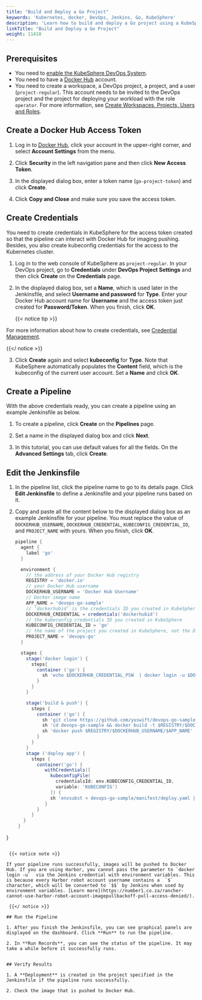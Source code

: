 ```yaml
---
title: "Build and Deploy a Go Project"
keywords: 'Kubernetes, docker, DevOps, Jenkins, Go, KubeSphere'
description: 'Learn how to build and deploy a Go project using a KubeSphere pipeline.'
linkTitle: "Build and Deploy a Go Project"
weight: 11410
---
```


## Prerequisites

- You need to [enable the KubeSphere DevOps System](../../../../docs/pluggable-components/devops/).
- You need to have a [Docker Hub](https://hub.docker.com/) account.
- You need to create a workspace, a DevOps project, a project, and a user (`project-regular`). This account needs to be invited to the DevOps project and the project for deploying your workload with the role `operator`. For more information, see [Create Workspaces, Projects, Users and Roles](../../../quick-start/create-workspace-and-project/).

## Create a Docker Hub Access Token

1. Log in to [Docker Hub](https://hub.docker.com/), click your account in the upper-right corner, and select **Account Settings** from the menu.

2. Click **Security** in the left navigation pane and then click **New Access Token**.

3. In the displayed dialog box, enter a token name (`go-project-token`) and click **Create**.

4. Click **Copy and Close** and make sure you save the access token.

## Create Credentials

You need to create credentials in KubeSphere for the access token created so that the pipeline can interact with Docker Hub for imaging pushing. Besides, you also create kubeconfig credentials for the access to the Kubernetes cluster.

1. Log in to the web console of KubeSphere as `project-regular`. In your DevOps project, go to **Credentials** under **DevOps Project Settings** and then click **Create** on the **Credentials** page.

2. In the displayed dialog box, set a **Name**, which is used later in the Jenkinsfile, and select **Username and password** for **Type**. Enter your Docker Hub account name for **Username** and the access token just created for **Password/Token**. When you finish, click **OK**.

   {{< notice tip >}}

For more information about how to create credentials, see [Credential Management](../../../devops-user-guide/how-to-use/credential-management/).

   {{</ notice >}}

3. Click **Create** again and select **kubeconfig** for **Type**. Note that KubeSphere automatically populates the **Content** field, which is the kubeconfig of the current user account. Set a **Name** and click **OK**.

## Create a Pipeline

With the above credentials ready, you can create a pipeline using an example Jenkinsfile as below.

1. To create a pipeline, click **Create** on the **Pipelines** page.

2. Set a name in the displayed dialog box and click **Next**.

3. In this tutorial, you can use default values for all the fields. On the **Advanced Settings** tab, click **Create**.

## Edit the Jenkinsfile

1. In the pipeline list, click the pipeline name to go to its details page. Click **Edit Jenkinsfile** to define a Jenkinsfile and your pipeline runs based on it.

2. Copy and paste all the content below to the displayed dialog box as an example Jenkinsfile for your pipeline. You must replace the value of `DOCKERHUB_USERNAME`, `DOCKERHUB_CREDENTIAL`, `KUBECONFIG_CREDENTIAL_ID`, and `PROJECT_NAME` with yours. When you finish, click **OK**.

   ```groovy
   pipeline {
     agent {
       label 'go'
     }

     environment {
       // the address of your Docker Hub registry
       REGISTRY = 'docker.io'
       // your Docker Hub username
       DOCKERHUB_USERNAME = 'Docker Hub Username'
       // Docker image name
       APP_NAME = 'devops-go-sample'
       // ‘dockerhubid’ is the credentials ID you created in KubeSphere with Docker Hub Access Token
       DOCKERHUB_CREDENTIAL = credentials('dockerhubid')
       // the kubeconfig credentials ID you created in KubeSphere
       KUBECONFIG_CREDENTIAL_ID = 'go'
       // the name of the project you created in KubeSphere, not the DevOps project name
       PROJECT_NAME = 'devops-go'
     }
   
     stages {
       stage('docker login') {
         steps{
           container ('go') {
             sh 'echo $DOCKERHUB_CREDENTIAL_PSW  | docker login -u $DOCKERHUB_CREDENTIAL_USR --password-stdin'
           }
         }
       }
   
       stage('build & push') {
         steps {
           container ('go') {
             sh 'git clone https://github.com/yuswift/devops-go-sample.git'
             sh 'cd devops-go-sample && docker build -t $REGISTRY/$DOCKERHUB_USERNAME/$APP_NAME .'
             sh 'docker push $REGISTRY/$DOCKERHUB_USERNAME/$APP_NAME'
           }
         }
       }
       stage ('deploy app') {
         steps {
           container('go') {
              withCredentials([
                kubeconfigFile(
                  credentialsId: env.KUBECONFIG_CREDENTIAL_ID,
                  variable: 'KUBECONFIG')
                ]) {
                sh 'envsubst < devops-go-sample/manifest/deploy.yaml | kubectl apply -f -'
              }
           }
         }
      }
    }
  }
  ```

   {{< notice note >}}

If your pipeline runs successfully, images will be pushed to Docker Hub. If you are using Harbor, you cannot pass the parameter to `docker login -u`  via the Jenkins credential with environment variables. This is because every Harbor robot account username contains a  `$` character, which will be converted to `$$` by Jenkins when used by environment variables. [Learn more](https://number1.co.za/rancher-cannot-use-harbor-robot-account-imagepullbackoff-pull-access-denied/).

   {{</ notice >}}

## Run the Pipeline

1. After you finish the Jenkinsfile, you can see graphical panels are displayed on the dashboard. Click **Run** to run the pipeline.

2. In **Run Records**, you can see the status of the pipeline. It may take a while before it successfully runs.


## Verify Results

1. A **Deployment** is created in the project specified in the Jenkinsfile if the pipeline runs successfully.

2. Check the image that is pushed to Docker Hub.
   
   